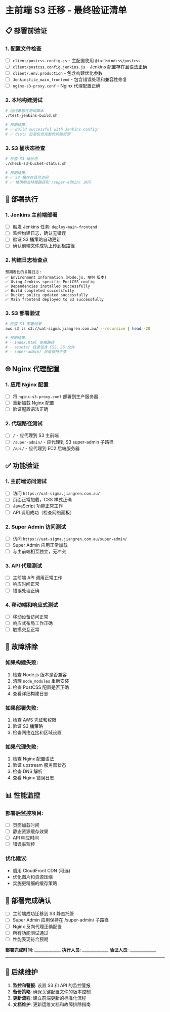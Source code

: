 # 主前端 S3 迁移 - 最终验证清单

## 📋 部署前验证

### 1. 配置文件检查
- [ ] `client/postcss.config.js` - 主配置使用 `@tailwindcss/postcss`
- [ ] `client/postcss.config.jenkins.js` - Jenkins 配置存在且语法正确
- [ ] `client/.env.production` - 包含构建优化参数
- [ ] `Jenkinsfile_main_frontend` - 包含错误处理和兼容性修复
- [ ] `nginx-s3-proxy.conf` - Nginx 代理配置正确

### 2. 本地构建测试
```bash
# 运行兼容性测试脚本
./test-jenkins-build.sh

# 预期结果:
# ✅ Build successful with Jenkins config!
# ✅ dist/ 目录包含完整的前端资源
```

### 3. S3 桶状态检查
```bash
# 检查 S3 桶状态
./check-s3-bucket-status.sh

# 预期结果:
# ✅ S3 桶存在且可访问
# ✅ 桶策略支持根路径和 /super-admin/ 访问
```

## 🚀 部署执行

### 1. Jenkins 主前端部署
- [ ] 触发 Jenkins 任务: `deploy-main-frontend`
- [ ] 监控构建日志，确认无错误
- [ ] 验证 S3 桶策略自动更新
- [ ] 确认前端文件成功上传到根路径

### 2. 构建日志检查点
```text
预期看到的关键日志:
✅ Environment Information (Node.js, NPM 版本)
✅ Using Jenkins-specific PostCSS config
✅ Dependencies installed successfully
✅ Build completed successfully
✅ Bucket policy updated successfully
✅ Main frontend deployed to S3 successfully
```

### 3. S3 部署验证
```bash
# 检查 S3 部署结果
aws s3 ls s3://uat-sigma.jiangren.com.au/ --recursive | head -20

# 预期结果:
# - index.html 在根路径
# - assets/ 目录包含 CSS、JS 文件
# - super-admin/ 目录保持不变
```

## 🌐 Nginx 代理配置

### 1. 应用 Nginx 配置
- [ ] 将 `nginx-s3-proxy.conf` 部署到生产服务器
- [ ] 重新加载 Nginx 配置
- [ ] 验证配置语法正确

### 2. 代理路径测试
- [ ] `/` - 应代理到 S3 主前端
- [ ] `/super-admin/` - 应代理到 S3 super-admin 子路径
- [ ] `/api/` - 应代理到 EC2 后端服务器

## ✅ 功能验证

### 1. 主前端访问测试
- [ ] 访问 `https://uat-sigma.jiangren.com.au/`
- [ ] 页面正常加载，CSS 样式正确
- [ ] JavaScript 功能正常工作
- [ ] API 调用成功（检查网络面板）

### 2. Super Admin 访问测试
- [ ] 访问 `https://uat-sigma.jiangren.com.au/super-admin/`
- [ ] Super Admin 应用正常加载
- [ ] 与主前端相互独立，无冲突

### 3. API 代理测试
- [ ] 主前端 API 调用正常工作
- [ ] 响应时间正常
- [ ] 错误处理正确

### 4. 移动端和响应式测试
- [ ] 移动设备访问正常
- [ ] 响应式布局工作正确
- [ ] 触摸交互正常

## 🔧 故障排除

### 如果构建失败:
1. 检查 Node.js 版本是否兼容
2. 清理 `node_modules` 重新安装
3. 检查 PostCSS 配置是否正确
4. 查看详细构建日志

### 如果部署失败:
1. 检查 AWS 凭证和权限
2. 验证 S3 桶策略
3. 检查网络连接和区域设置

### 如果代理失败:
1. 检查 Nginx 配置语法
2. 验证 upstream 服务器状态
3. 检查 DNS 解析
4. 查看 Nginx 错误日志

## 📊 性能监控

### 部署后监控项目:
- [ ] 页面加载时间
- [ ] 静态资源缓存效果
- [ ] API 响应时间
- [ ] 错误率监控

### 优化建议:
- 启用 CloudFront CDN (可选)
- 优化图片和资源压缩
- 实施更精细的缓存策略

## 📝 部署完成确认

- [ ] 主前端成功迁移到 S3 静态托管
- [ ] Super Admin 应用保持在 /super-admin/ 子路径
- [ ] Nginx 反向代理正确配置
- [ ] 所有功能测试通过
- [ ] 性能表现符合预期

**部署完成时间**: _____________
**执行人员**: _____________
**验证人员**: _____________

---

## 🔄 后续维护

1. **监控和警报**: 设置 S3 和 API 的监控警报
2. **备份策略**: 确保关键配置文件的版本控制
3. **更新流程**: 建立前端更新的标准化流程
4. **文档维护**: 更新运维文档和故障排除指南
